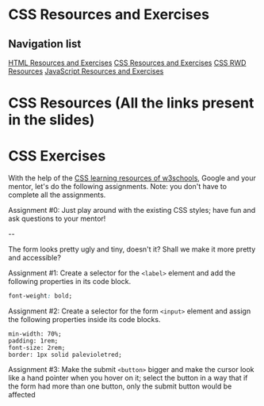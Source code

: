 # CSS Resources and Exercises

## Navigation list

[HTML Resources and Exercises](https://github.com/mahdava/pink-programming-futurice-2020/tree/master/01_HTML)
[CSS Resources and Exercises](https://github.com/mahdava/pink-programming-futurice-2020/tree/master/02_CSS)
[CSS RWD Resources](https://github.com/mahdava/pink-programming-futurice-2020/tree/master/02b_CSS%20RWD)
[JavaScript Resources and Exercises](https://github.com/mahdava/pink-programming-futurice-2020/tree/master/03_JavaScript)

# CSS Resources (All the links present in the slides)

# CSS Exercises

With the help of the [CSS learning resources of w3schools](https://www.w3schools.com/css/css_intro.asp), Google and your mentor, let's do the following assignments. Note: you don't have to complete all the assignments.

Assignment #0:
Just play around with the existing CSS styles; have fun and ask questions to your mentor!

--

The form looks pretty ugly and tiny, doesn't it? Shall we make it more pretty and accessible?

Assignment #1: Create a selector for the `<label>` element and add the following properties in its code block.

```css
font-weight: bold;
```

Assignment #2: Create a selector for the form `<input>` element and assign the following properties inside its code blocks.

```
min-width: 70%;
padding: 1rem;
font-size: 2rem;
border: 1px solid palevioletred;
```

Assignment #3: Make the submit `<button>` bigger and make the cursor look like a hand pointer when you hover on it; select the button in a way that if the form had more than one button, only the submit button would be affected

```

```
